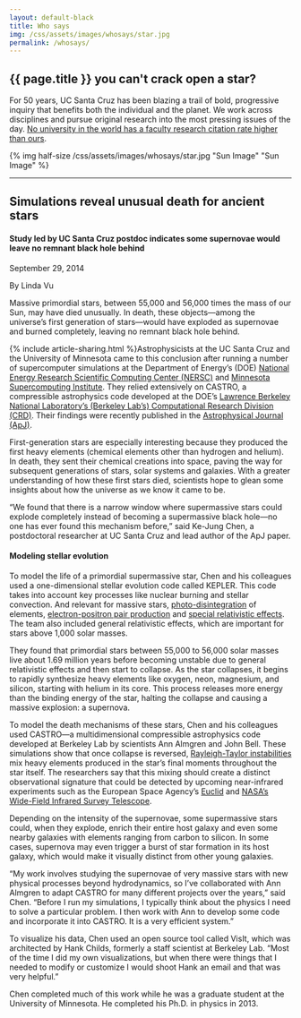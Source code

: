 ```yaml
---
layout: default-black
title: Who says
img: /css/assets/images/whosays/star.jpg
permalink: /whosays/
---
```


## {{ page.title }} you can't crack open a star?

For 50 years, UC Santa Cruz has been blazing a trail of bold, progressive inquiry that benefits both the individual and the planet. We work across disciplines and pursue original research into the most pressing issues of the day. [No university in the world has a faculty research citation rate higher than ours](http://www.timeshighereducation.co.uk/world-university-rankings/2014-15/world-ranking/range/001-200/page/1/order/scorecitations%7Cdesc).

{% img half-size /css/assets/images/whosays/star.jpg "Sun Image" "Sun Image" %}

***

## Simulations reveal unusual death for ancient stars

#### Study led by UC Santa Cruz postdoc indicates some supernovae would leave no remnant black hole behind

September 29, 2014

By Linda Vu

Massive primordial stars, between 55,000 and 56,000 times the mass of our Sun, may have died unusually. In death, these objects—among the universe’s first generation of stars—would have exploded as supernovae and burned completely, leaving no remnant black hole behind.

{% include article-sharing.html %}Astrophysicists at the UC Santa Cruz and the University of Minnesota came to this conclusion after running a number of supercomputer simulations at the Department of Energy’s (DOE) [National Energy Research Scientific Computing Center (NERSC)](http://www.nersc.gov) and [Minnesota Supercomputing Institute](https://www.msi.umn.edu). They relied extensively on CASTRO, a compressible astrophysics code developed at the DOE’s [Lawrence Berkeley National Laboratory’s (Berkeley Lab’s) Computational Research Division (CRD)](http://crd.lbl.gov). Their findings were recently published in the [Astrophysical Journal (ApJ)](http://iopscience.iop.org/0004-637X/790/2/162).

First-generation stars are especially interesting because they produced the first heavy elements (chemical elements other than hydrogen and helium). In death, they sent their chemical creations into space, paving the way for subsequent generations of stars, solar systems and galaxies. With a greater understanding of how these first stars died, scientists hope to glean some insights about how the universe as we know it came to be. 

“We found that there is a narrow window where supermassive stars could explode completely instead of becoming a supermassive black hole—no one has ever found this mechanism before,” said Ke-Jung Chen, a postdoctoral researcher at UC Santa Cruz and lead author of the ApJ paper.

#### Modeling stellar evolution

To model the life of a primordial supermassive star, Chen and his colleagues used a one-dimensional stellar evolution code called KEPLER. This code takes into account key processes like nuclear burning and stellar convection. And relevant for massive stars, [photo-disintegration](http://en.wikipedia.org/wiki/Photodisintegration) of elements, [electron-positron pair production](http://en.wikipedia.org/wiki/Pair_production) and [special relativistic effects](http://en.wikipedia.org/wiki/General_relativity). The team also included general relativistic effects, which are important for stars above 1,000 solar masses.

They found that primordial stars between 55,000 to 56,000 solar masses live about 1.69 million years before becoming unstable due to general relativistic effects and then start to collapse. As the star collapses, it begins to rapidly synthesize heavy elements like oxygen, neon, magnesium, and silicon, starting with helium in its core. This process releases more energy than the binding energy of the star, halting the collapse and causing a massive explosion: a supernova.

To model the death mechanisms of these stars, Chen and his colleagues used CASTRO—a multidimensional compressible astrophysics code developed at Berkeley Lab by scientists Ann Almgren and John Bell. These simulations show that once collapse is reversed, [Rayleigh-Taylor instabilities](http://en.wikipedia.org/wiki/Rayleigh–Taylor_instability) mix heavy elements produced in the star’s final moments throughout the star itself. The researchers say that this mixing should create a distinct observational signature that could be detected by upcoming near-infrared experiments such as the European Space Agency’s [Euclid](http://sci.esa.int/euclid/) and [NASA’s Wide-Field Infrared Survey Telescope](http://wfirst.gsfc.nasa.gov).

Depending on the intensity of the supernovae, some supermassive stars could, when they explode, enrich their entire host galaxy and even some nearby galaxies with elements ranging from carbon to silicon. In some cases, supernova may even trigger a burst of star formation in its host galaxy, which would make it visually distinct from other young galaxies.

“My work involves studying the supernovae of very massive stars with new physical processes beyond hydrodynamics, so I’ve collaborated with Ann Almgren to adapt CASTRO for many different projects over the years,” said Chen. “Before I run my simulations, I typically think about the physics I need to solve a particular problem. I then work with Ann to develop some code and incorporate it into CASTRO. It is a very efficient system.”

To visualize his data, Chen used an open source tool called VisIt, which was architected by Hank Childs, formerly a staff scientist at Berkeley Lab. “Most of the time I did my own visualizations, but when there were things that I needed to modify or customize I would shoot Hank an email and that was very helpful.”

Chen completed much of this work while he was a graduate student at the University of Minnesota. He completed his Ph.D. in physics in 2013.